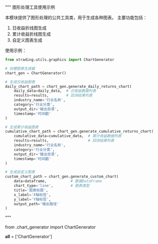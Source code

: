 """
图形处理工具使用示例

本模块提供了图形处理的公共工具类，用于生成各种图表。
主要功能包括：
1. 日收益折线图生成
2. 累计收益折线图生成  
3. 自定义图表生成

使用示例：
```python
from xtrading.utils.graphics import ChartGenerator

# 创建图表生成器
chart_gen = ChartGenerator()

# 生成日收益图表
daily_chart_path = chart_gen.generate_daily_returns_chart(
    daily_data=daily_data,  # 日收益数据列表
    results=results,        # 回测结果列表
    industry_name='行业名称',
    category='行业分类',
    output_dir='输出目录',
    timestamp='时间戳'
)

# 生成累计收益图表
cumulative_chart_path = chart_gen.generate_cumulative_returns_chart(
    cumulative_data=cumulative_data,  # 累计收益数据列表
    results=results,                  # 回测结果列表
    industry_name='行业名称',
    category='行业分类', 
    output_dir='输出目录',
    timestamp='时间戳'
)

# 生成自定义图表
custom_chart_path = chart_gen.generate_custom_chart(
    data=dataframe,           # 数据DataFrame
    chart_type='line',        # 图表类型
    title='图表标题',
    x_label='X轴标签',
    y_label='Y轴标签',
    output_path='输出路径'
)
```
"""

from .chart_generator import ChartGenerator

__all__ = ['ChartGenerator']
